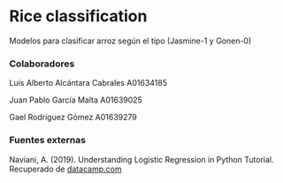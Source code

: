# Rice classification

Modelos para clasificar arroz según el tipo (Jasmine-1 y Gonen-0)

### Colaboradores

Luis Alberto Alcántara Cabrales A01634185

Juan Pablo García Malta A01639025

Gael Rodríguez Gómez A01639279

### Fuentes externas

Naviani, A. (2019). Understanding Logistic Regression in Python Tutorial. Recuperado de 
[datacamp.com](https://www.datacamp.com/tutorial/understanding-logistic-regression-python)